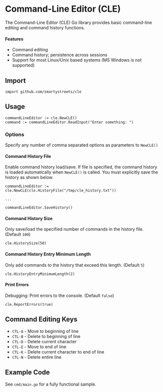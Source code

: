 Command-Line Editor (CLE)
============================

The Command-Line Editor (CLE) Go library provides basic command-line editing and command history functions.

#### Features

 * Command editing
 * Command history; persistence across sessions
 * Support for most Linux/Unix based systems (MS Windows is not supported)
 
## Import
```
import github.com/smartystreets/cle
```

## Usage 
```
commandLineEditor := cle.NewCLE()
command := commandLineEditor.ReadInput("Enter something: ")
``` 

### Options
Specify any number of comma separated options as parameters to `NewCLE()`

#### Command History File
Enable command history load/save. If file is specified, the command history is loaded
automatically when `NewCLE()` is called. You must explicitly save the history as shown below.
```
commandLineEditor := cle.NewCLE(cle.HistoryFile("/tmp/cle_history.txt"))

...

commandLineEditor.SaveHistory()
```

#### Command History Size
Only save/load the specified number of commands in the history file. (Default `100`)

```
cle.HistorySize(50)
```

#### Command History Entry Minimum Length
Only add commands to the history that exceed this length. (Default `5`)

```
cle.HistoryEntryMinimumLength(2)
```

#### Print Errors
Debugging: Print errors to the console. (Default `false`)
 
```
cle.ReportErrors(true)
```

## Command Editing Keys
* `CTL-A` - Move to beginning of line
* `CTL-B` - Delete to beginning of line
* `CTL-D` - Delete current character
* `CTL-E` - Move to end of line
* `CTL-K` - Delete current character to end of line
* `CTL-N` - Delete entire line

## Example Code
See `cmd/main.go` for a fully functional sample.
